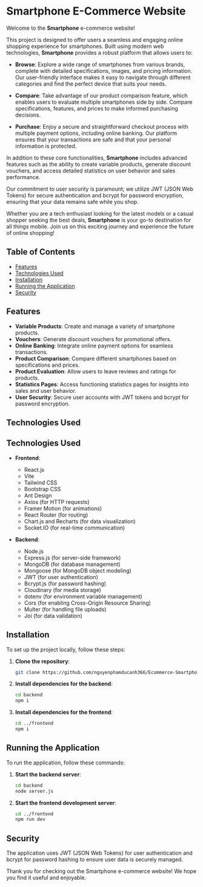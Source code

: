 # Smartphone E-Commerce Website

Welcome to the **Smartphone** e-commerce website! 

This project is designed to offer users a seamless and engaging online shopping experience for smartphones. Built using modern web technologies, **Smartphone** provides a robust platform that allows users to:

- **Browse**: Explore a wide range of smartphones from various brands, complete with detailed specifications, images, and pricing information. Our user-friendly interface makes it easy to navigate through different categories and find the perfect device that suits your needs.

- **Compare**: Take advantage of our product comparison feature, which enables users to evaluate multiple smartphones side by side. Compare specifications, features, and prices to make informed purchasing decisions.

- **Purchase**: Enjoy a secure and straightforward checkout process with multiple payment options, including online banking. Our platform ensures that your transactions are safe and that your personal information is protected.

In addition to these core functionalities, **Smartphone** includes advanced features such as the ability to create variable products, generate discount vouchers, and access detailed statistics on user behavior and sales performance. 

Our commitment to user security is paramount; we utilize JWT (JSON Web Tokens) for secure authentication and bcrypt for password encryption, ensuring that your data remains safe while you shop.

Whether you are a tech enthusiast looking for the latest models or a casual shopper seeking the best deals, **Smartphone** is your go-to destination for all things mobile. Join us on this exciting journey and experience the future of online shopping!


## Table of Contents

- [Features](#features)
- [Technologies Used](#technologies-used)
- [Installation](#installation)
- [Running the Application](#running-the-application)
- [Security](#security)

## Features

- **Variable Products**: Create and manage a variety of smartphone products.
- **Vouchers**: Generate discount vouchers for promotional offers.
- **Online Banking**: Integrate online payment options for seamless transactions.
- **Product Comparison**: Compare different smartphones based on specifications and prices.
- **Product Evaluation**: Allow users to leave reviews and ratings for products.
- **Statistics Pages**: Access functioning statistics pages for insights into sales and user behavior.
- **User Security**: Secure user accounts with JWT tokens and bcrypt for password encryption.

## Technologies Used

## Technologies Used

- **Frontend**: 
  - React.js
  - Vite
  - Tailwind CSS
  - Bootstrap CSS
  - Ant Design
  - Axios (for HTTP requests)
  - Framer Motion (for animations)
  - React Router (for routing)
  - Chart.js and Recharts (for data visualization)
  - Socket.IO (for real-time communication)

- **Backend**: 
  - Node.js
  - Express.js (for server-side framework)
  - MongoDB (for database management)
  - Mongoose (for MongoDB object modeling)
  - JWT (for user authentication)
  - Bcrypt.js (for password hashing)
  - Cloudinary (for media storage)
  - dotenv (for environment variable management)
  - Cors (for enabling Cross-Origin Resource Sharing)
  - Multer (for handling file uploads)
  - Joi (for data validation)


## Installation

To set up the project locally, follow these steps:

1. **Clone the repository**:
   ```bash
   git clone https://github.com/nguyenphamducanh366/Ecommerce-Smartphones.git
   ```

2. **Install dependencies for the backend**:
   ```bash
   cd backend
   npm i
   ```

3. **Install dependencies for the frontend**:
   ```bash
   cd ../frontend
   npm i
   ```

## Running the Application

To run the application, follow these commands:

1. **Start the backend server**:
   ```bash
   cd backend
   node server.js
   ```

2. **Start the frontend development server**:
   ```bash
   cd ../frontend
   npm run dev
   ```

## Security

The application uses JWT (JSON Web Tokens) for user authentication and bcrypt for password hashing to ensure user data is securely managed.

Thank you for checking out the Smartphone e-commerce website! We hope you find it useful and enjoyable.
